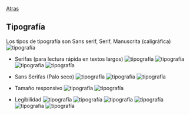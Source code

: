 [Atras](../../README.md)

## Tipografía
Los tipos de tipografía son Sans serif, Serif, Manuscrita (caligráfica)
![tipografía](./img/Captura%20de%20pantalla%20(264).png)

- Serifas (para lectura rápida en textos largos)
![tipografía](./img/Captura%20de%20pantalla%20(265).png)
![tipografía](./img/Captura%20de%20pantalla%20(265).png)
![tipografía](./img/Captura%20de%20pantalla%20(266).png)
![tipografía](./img/Captura%20de%20pantalla%20(267).png)

- Sans Serifas (Palo seco)
![tipografía](./img/Captura%20de%20pantalla%20(268).png)
![tipografía](./img/Captura%20de%20pantalla%20(269).png)
![tipografía](./img/Captura%20de%20pantalla%20(270).png)

- Tamaño responsivo
![tipografía](./img/Captura%20de%20pantalla%20(271).png)
![tipografía](./img/Captura%20de%20pantalla%20(272).png)

- Legibilidad
![tipografía](./img/Captura%20de%20pantalla%20(273).png)
![tipografía](./img/Captura%20de%20pantalla%20(274).png)
![tipografía](./img/Captura%20de%20pantalla%20(275).png)
![tipografía](./img/Captura%20de%20pantalla%20(276).png)
![tipografía](./img/Captura%20de%20pantalla%20(277).png)
![tipografía](./img/Captura%20de%20pantalla%20(278).png)

